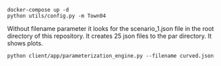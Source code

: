 
```
docker-compose up -d
python utils/config.py -m Town04

```

Without filename parameter it looks for the scenario_1.json file in the root directory of this repository.
It creates 25 json files to the par directory. It shows plots.
```
python client/app/parameterization_engine.py --filename curved.json
```

